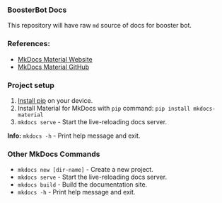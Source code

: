 ### BoosterBot Docs

This repository will have raw `md` source of docs for booster bot.

### References:

-   [MkDocs Material Website](https://squidfunk.github.io/mkdocs-material)
-   [MkDocs Material GitHub](https://github.com/squidfunk/mkdocs-material)

### Project setup

1. [Install pip](https://phoenixnap.com/kb/install-pip-windows) on your device.
2. Install Material for MkDocs with `pip` command: `pip install mkdocs-material`
3. `mkdocs serve` - Start the live-reloading docs server.

**Info:** `mkdocs -h` - Print help message and exit.

### Other MkDocs Commands

-   `mkdocs new [dir-name]` - Create a new project.
-   `mkdocs serve` - Start the live-reloading docs server.
-   `mkdocs build` - Build the documentation site.
-   `mkdocs -h` - Print help message and exit.
